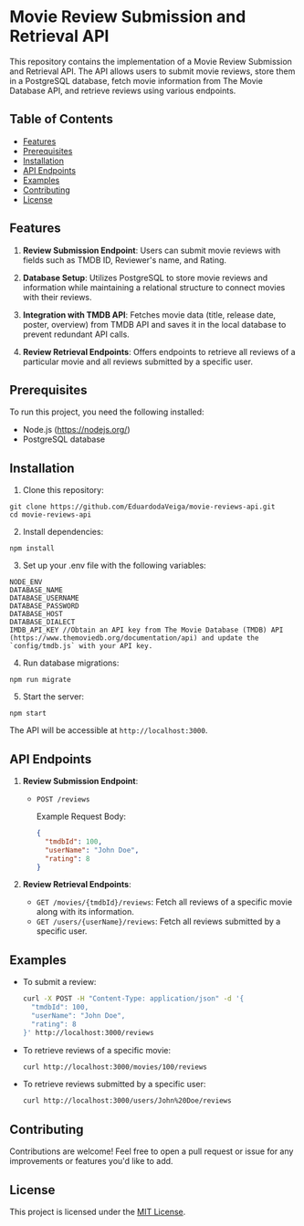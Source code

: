 # Movie Review Submission and Retrieval API

This repository contains the implementation of a Movie Review Submission and Retrieval API. The API allows users to submit movie reviews, store them in a PostgreSQL database, fetch movie information from The Movie Database API, and retrieve reviews using various endpoints.

## Table of Contents
- [Features](#features)
- [Prerequisites](#prerequisites)
- [Installation](#installation)
- [API Endpoints](#api-endpoints)
- [Examples](#examples)
- [Contributing](#contributing)
- [License](#license)

## Features

1. **Review Submission Endpoint**: Users can submit movie reviews with fields such as TMDB ID, Reviewer's name, and Rating.

2. **Database Setup**: Utilizes PostgreSQL to store movie reviews and information while maintaining a relational structure to connect movies with their reviews.

3. **Integration with TMDB API**: Fetches movie data (title, release date, poster, overview) from TMDB API and saves it in the local database to prevent redundant API calls.

4. **Review Retrieval Endpoints**: Offers endpoints to retrieve all reviews of a particular movie and all reviews submitted by a specific user.

## Prerequisites

To run this project, you need the following installed:

- Node.js (https://nodejs.org/)
- PostgreSQL database

## Installation

1. Clone this repository:

```
git clone https://github.com/EduardodaVeiga/movie-reviews-api.git
cd movie-reviews-api
```

2. Install dependencies:

```
npm install
```

3. Set up your .env file with the following variables: 
```
NODE_ENV 
DATABASE_NAME 
DATABASE_USERNAME 
DATABASE_PASSWORD 
DATABASE_HOST 
DATABASE_DIALECT 
IMDB_API_KEY //Obtain an API key from The Movie Database (TMDB) API (https://www.themoviedb.org/documentation/api) and update the `config/tmdb.js` with your API key.
```

4. Run database migrations:

```
npm run migrate
```

5. Start the server:

```
npm start
```

The API will be accessible at `http://localhost:3000`.

## API Endpoints

1. **Review Submission Endpoint**:

   - `POST /reviews`

     Example Request Body:

     ```json
     {
       "tmdbId": 100,
       "userName": "John Doe",
       "rating": 8
     }
     ```

2. **Review Retrieval Endpoints**:

   - `GET /movies/{tmdbId}/reviews`: Fetch all reviews of a specific movie along with its information.
   - `GET /users/{userName}/reviews`: Fetch all reviews submitted by a specific user.

## Examples

- To submit a review:

  ```bash
  curl -X POST -H "Content-Type: application/json" -d '{
    "tmdbId": 100,
    "userName": "John Doe",
    "rating": 8
  }' http://localhost:3000/reviews
  ```

- To retrieve reviews of a specific movie:

  ```bash
  curl http://localhost:3000/movies/100/reviews
  ```

- To retrieve reviews submitted by a specific user:

  ```bash
  curl http://localhost:3000/users/John%20Doe/reviews
  ```

## Contributing

Contributions are welcome! Feel free to open a pull request or issue for any improvements or features you'd like to add.

## License

This project is licensed under the [MIT License](LICENSE).
